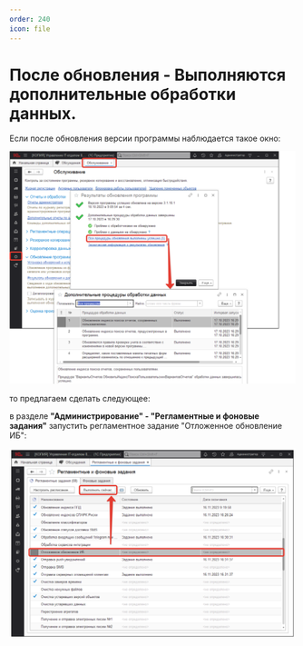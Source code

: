 ```yaml
---
order: 240
icon: file
---
```


# После обновления - Выполняются дополнительные обработки данных.

Если после обновления версии программы наблюдается такое окно:

![01_ПослеОбновления](static/01_ПослеОбновления.png)

то предлагаем сделать следующее:

в разделе **"Администрирование" - "Регламентные и фоновые задания"** запустить регламентное задание "Отложенное обновление ИБ":

![02_ПослеОбновления](static/02_ПослеОбновления.png)